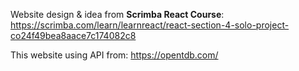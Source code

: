 Website design & idea from **Scrimba React Course**:<br/>
https://scrimba.com/learn/learnreact/react-section-4-solo-project-co24f49bea8aace7c174082c8

This website using API from:
https://opentdb.com/
